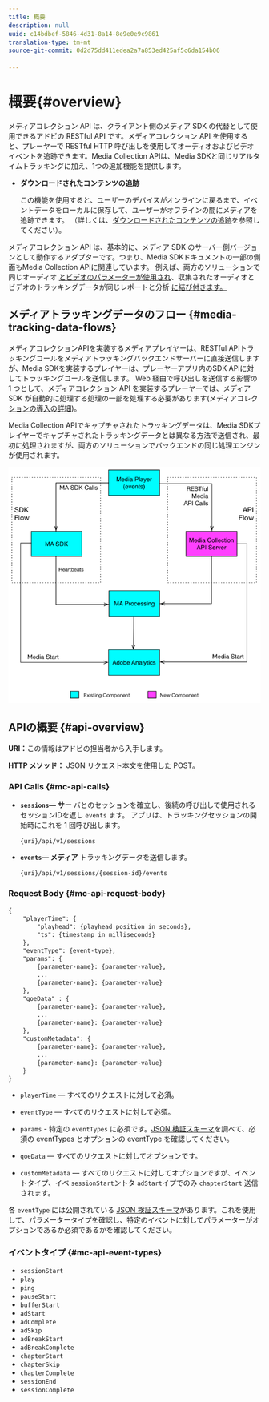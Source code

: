 ```yaml
---
title: 概要
description: null
uuid: c14bdbef-5846-4d31-8a14-8e9e0e9c9861
translation-type: tm+mt
source-git-commit: 0d2d75dd411edea2a7a853ed425af5c6da154b06

---
```



# 概要{#overview}

メディアコレクション API は、クライアント側のメディア SDK の代替として使用できるアドビの RESTful API です。メディアコレクション API を使用すると、プレーヤーで RESTful HTTP 呼び出しを使用してオーディオおよびビデオイベントを追跡できます。Media Collection APIは、Media SDKと同じリアルタイムトラッキングに加え、1つの追加機能を提供します。

* **ダウンロードされたコンテンツの追跡**

   この機能を使用すると、ユーザーのデバイスがオンラインに戻るまで、イベントデータをローカルに保存して、ユーザーがオフラインの間にメディアを追跡できます。 （詳しくは、[ダウンロードされたコンテンツの追跡](track-downloaded-content.md)を参照してください）。

メディアコレクション API は、基本的に、メディア SDK のサーバー側バージョンとして動作するアダプターです。つまり、Media SDKドキュメントの一部の側面もMedia Collection APIに関連しています。 例えば、両方のソリューションで同じオーディオ [とビデオのパラメーターが使用され](/help/metrics-and-metadata/audio-video-parameters.md)、収集されたオーディオとビデオのトラッキングデータが同じレポートと分析 [に結び付きます。](/help/media-reports/media-reports-enable.md)

## メディアトラッキングデータのフロー {#media-tracking-data-flows}

メディアコレクションAPIを実装するメディアプレイヤーは、RESTful APIトラッキングコールをメディアトラッキングバックエンドサーバーに直接送信しますが、Media SDKを実装するプレイヤーは、プレーヤーアプリ内のSDK APIに対してトラッキングコールを送信します。 Web 経由で呼び出しを送信する影響の 1 つとして、メディアコレクション API を実装するプレーヤーでは、メディア SDK が自動的に処理する処理の一部を処理する必要があります(メディアコレク [ションの導入の詳細](mc-api-impl/mc-api-quick-start.md))。

Media Collection APIでキャプチャされたトラッキングデータは、Media SDKプレイヤーでキャプチャされたトラッキングデータとは異なる方法で送信され、最初に処理されますが、両方のソリューションでバックエンドの同じ処理エンジンが使用されます。

![](assets/col_api_overview_simple.png)

## APIの概要 {#api-overview}

**URI：**&#x200B;この情報はアドビの担当者から入手します。

**HTTP メソッド：** JSON リクエスト本文を使用した POST。

### API Calls {#mc-api-calls}

* **`sessions`— サー** バとのセッションを確立し、後続の呼び出しで使用されるセッションIDを返し `events` ます。 アプリは、トラッキングセッションの開始時にこれを 1 回呼び出します。

   ```
   {uri}/api/v1/sessions
   ```

* **`events`— メディア** トラッキングデータを送信します。

   ```
   {uri}/api/v1/sessions/{session-id}/events
   ```

### Request Body {#mc-api-request-body}

```
{ 
    "playerTime": { 
        "playhead": {playhead position in seconds}, 
        "ts": {timestamp in milliseconds} 
    }, 
    "eventType": {event-type}, 
    "params": { 
        {parameter-name}: {parameter-value}, 
        ... 
        {parameter-name}: {parameter-value} 
    }, 
    "qoeData" : { 
        {parameter-name}: {parameter-value}, 
        ... 
        {parameter-name}: {parameter-value} 
    }, 
    "customMetadata": { 
        {parameter-name}: {parameter-value}, 
        ... 
        {parameter-name}: {parameter-value} 
    } 
} 
```

* `playerTime`  — すべてのリクエストに対して必須。
* `eventType`  — すべてのリクエストに対して必須。
* `params` - 特定の `eventTypes` に必須です。[JSON 検証スキーマ](mc-api-ref/mc-api-json-validation.md)を調べて、必須の eventTypes とオプションの eventType を確認してください。

* `qoeData`  — すべてのリクエストに対してオプションです。
* `customMetadata`  — すべてのリクエストに対してオプションですが、イベントタイプ、イベ `sessionStart`ントタ `adStart`イプでのみ `chapterStart` 送信されます。

各 `eventType` には公開されている [JSON 検証スキーマ](mc-api-ref/mc-api-json-validation.md)があります。これを使用して、パラメータータイプを確認し、特定のイベントに対してパラメーターがオプションであるか必須であるかを確認してください。

### イベントタイプ {#mc-api-event-types}

* `sessionStart`
* `play`
* `ping`
* `pauseStart`
* `bufferStart`
* `adStart`
* `adComplete`
* `adSkip`
* `adBreakStart`
* `adBreakComplete`
* `chapterStart`
* `chapterSkip`
* `chapterComplete`
* `sessionEnd`
* `sessionComplete`

